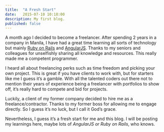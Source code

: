```yaml
---
title:  "A Fresh Start"
date:   2015-07-10 10:18:00
description: My first blog.
published: false
---
```


A month ago I decided to become a freelancer. After spending 2 years in a company in Manila, I have had a great time learning all sorts of technology but mainly [Ruby on Rails][ror] and [AngularJS][angular]. Thanks to my seniors and colleagues for unselfishly sharing all knowledge and resources. This really made me a competent programmer.

I heard all about freelancing perks such as time freedom and picking your own project. This is great if you have clients to work with, but for starters like me I guess it’s a gamble. With all the talented coders out there not to mention their years of experience being a freelancer with portfolios to show off, it’s really hard to compete and bid for projects.

Luckily, a client of my former company decided to hire me as a freelance/contractor. Thanks to my former boss for allowing me to engage directly. So I guess it’s no luck, but I call it God’s grace.

Nevertheless, I guess it’s a fresh start for me and this blog. I will be posting my learnings here, maybe lots of *AngularJS or Ruby on Rails*, who knows.

[ror]: http://rubyonrails.org/
[angular]: https://angularjs.org/
